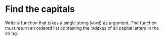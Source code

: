# Find the capitals
Write a function that takes a single string (```word```) as argument. The function must return an ordered list containing the indexes of all capital letters in the string.